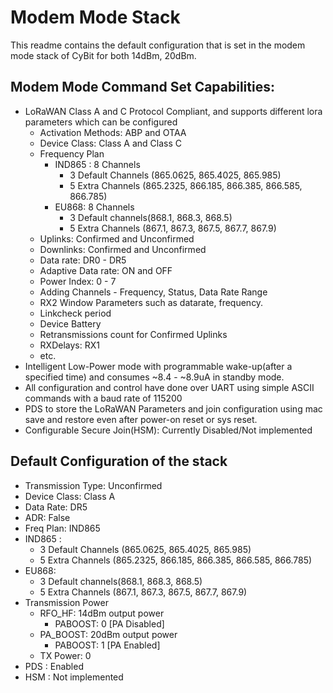 # Modem Mode Stack #

This readme contains the default configuration that is set in the modem mode stack of CyBit for both 14dBm, 20dBm.

## Modem Mode Command Set Capabilities: ##

* LoRaWAN Class A and C Protocol Compliant, and supports different lora parameters which can be configured
	* Activation Methods: ABP and OTAA
	* Device Class: Class A and Class C
	* Frequency Plan
		* IND865 : 8 Channels
			* 3 Default Channels (865.0625, 865.4025, 865.985)
			* 5 Extra Channels (865.2325, 866.185, 866.385, 866.585, 866.785)
		* EU868: 8 Channels
			* 	3 Default channels(868.1, 868.3, 868.5)
			* 	5 Extra Channels (867.1, 867.3, 867.5, 867.7, 867.9)
	* Uplinks: Confirmed and Unconfirmed
	* Downlinks: Confirmed and Unconfirmed
	* Data rate: DR0 - DR5	
	* Adaptive Data rate: ON and OFF		
	* Power Index: 0 - 7	
	* Adding Channels - Frequency, Status, Data Rate Range
	* RX2 Window Parameters such as datarate, frequency.
	* Linkcheck period
	* Device Battery
	* Retransmissions count for Confirmed Uplinks
	* RXDelays: RX1
	* etc.
* Intelligent Low-Power mode with programmable wake-up(after a specified time) and consumes ~8.4 - ~8.9uA in standby mode.
* All configuration and control have done over UART using simple ASCII commands with a baud rate of 115200
* PDS to store the LoRaWAN Parameters and join configuration using mac save and restore even after power-on reset or sys reset.
* Configurable Secure Join(HSM): Currently Disabled/Not implemented


## Default Configuration of the stack ##

* Transmission Type: Unconfirmed
* Device Class: Class A
* Data Rate: DR5
* ADR: False
* Freq Plan: IND865
* IND865 : 
	* 3 Default Channels (865.0625, 865.4025, 865.985)
	* 5 Extra Channels (865.2325, 866.185, 866.385, 866.585, 866.785)
* EU868: 
	* 	3 Default channels(868.1, 868.3, 868.5)
	* 	5 Extra Channels (867.1, 867.3, 867.5, 867.7, 867.9)
* Transmission Power
	* RFO_HF:  14dBm output power
		* PABOOST: 0 [PA Disabled]
	* PA_BOOST: 20dBm output power
		* PABOOST: 1 [PA Enabled]
	* TX Power: 0
* PDS : Enabled
* HSM : Not implemented
